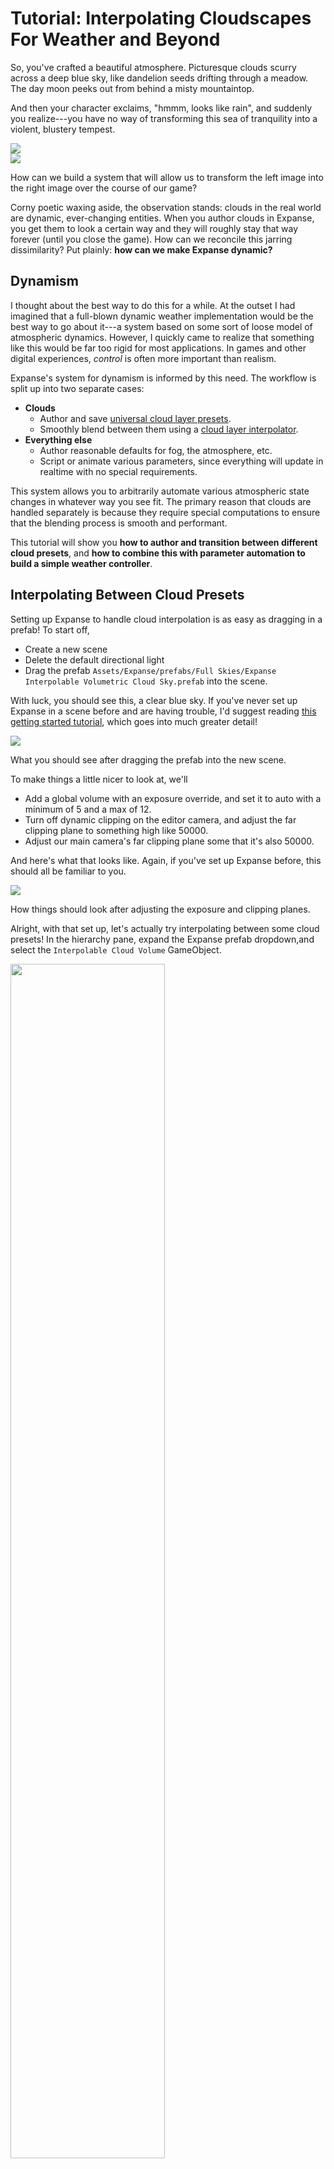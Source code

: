 # Tutorial: Interpolating Cloudscapes For Weather and Beyond

So, you've crafted a beautiful atmosphere. Picturesque clouds scurry across a deep blue sky, like dandelion seeds drifting through a meadow. The day moon peeks out from behind a misty mountaintop.

And then your character exclaims, "hmmm, looks like rain", and suddenly you realize---you have no way of transforming this sea of tranquility into a violent, blustery tempest.

<div class="img-block">
    <div class="img-row">
        <div class="img-col"><img src="img/1-4-0/beauclair.jpg"/></div>
        <div class="img-col"><img src="img/1-4-0/valley-of-mist.jpg"/></div>
    </div>
    <p>How can we build a system that will allow us to transform the left image into the right image over the course of our game?</p>
</div>

Corny poetic waxing aside, the observation stands: clouds in the real world are dynamic, ever-changing entities. When you author clouds in Expanse, you get them to look a certain way and they will roughly stay that way forever (until you close the game). How can we reconcile this jarring dissimilarity? Put plainly: **how can we make Expanse dynamic?**

## Dynamism

I thought about the best way to do this for a while. At the outset I had imagined that a full-blown dynamic weather implementation would be the best way to go about it---a system based on some sort of loose model of atmospheric dynamics. However, I quickly came to realize that something like this would be far too rigid for most applications. In games and other digital experiences, *control* is often more important than realism.

Expanse's system for dynamism is informed by this need. The workflow is split up into two separate cases:

* **Clouds**
    * Author and save [universal cloud layer presets](api/universal_clouds.md).
    * Smoothly blend between them using a [cloud layer interpolator](editor/blocks/cloud_layer_interpolator.md).
* **Everything else**
    * Author reasonable defaults for fog, the atmosphere, etc.
    * Script or animate various parameters, since everything will update in realtime with no special requirements.

This system allows you to arbitrarily automate various atmospheric state changes in whatever way you see fit. The primary reason that clouds are handled separately is because they require special computations to ensure that the blending process is smooth and performant.

This tutorial will show you **how to author and transition between different cloud presets**, and **how to combine this with parameter automation to build a simple weather controller**.

## Interpolating Between Cloud Presets

Setting up Expanse to handle cloud interpolation is as easy as dragging in a prefab! To start off,
* Create a new scene
* Delete the default directional light
* Drag the prefab `Assets/Expanse/prefabs/Full Skies/Expanse Interpolable Volumetric Cloud Sky.prefab` into the scene.

With luck, you should see this, a clear blue sky. If you've never set up Expanse in a scene before and are having trouble, I'd suggest reading [this getting started tutorial](quickstart/quickstart.md), which goes into much greater detail!

<div class="img-block">
    <div class="img-row">
        <div class="img-col"><img src="img/interpolation/drag-in.jpg"/></div>
    </div>
    <p>What you should see after dragging the prefab into the new scene.</p>
</div>

To make things a little nicer to look at, we'll
* Add a global volume with an exposure override, and set it to auto with a minimum of 5 and a max of 12.
* Turn off dynamic clipping on the editor camera, and adjust the far clipping plane to something high like 50000.
* Adjust our main camera's far clipping plane some that it's also 50000.

And here's what that looks like. Again, if you've set up Expanse before, this should all be familiar to you.

<div class="img-block">
    <div class="img-row">
        <div class="img-col"><img src="img/interpolation/adjust-postprocessing.jpg"/></div>
    </div>
    <p>How things should look after adjusting the exposure and clipping planes.</p>
</div>

Alright, with that set up, let's actually try interpolating between some cloud presets! In the hierarchy pane, expand the Expanse prefab dropdown,and select the `Interpolable Cloud Volume` GameObject.

<div class="img-block">
    <div class="img-row">
        <div class="img-col"><img style="width:70%" src="img/interpolation/select-interpolable.jpg"/></div>
    </div>
    <p>Select the interpolable cloud volume GameObject.</p>
</div>

You should now see the following UI in the inspector.

<div class="img-block">
    <div class="img-row">
        <div class="img-col"><img style="width:70%" src="img/interpolation/interp-UI.jpg"/></div>
    </div>
    <p>The interpolable cloud volume settings.</p>
</div>

This exposes all of the functionality available for interpolating between presets. Going through each of these:
* **Transition Time** is the amount of time it will take to blend from one preset to another, in seconds. It defaults to 5 seconds, but this is actually quite fast!
* **Bypass Offset** specifies whether or not to ignore the offsets specified in the cloud presets when interpolating. This will avoid the situation where clouds look like they move really fast across the sky when interpolating between far away offsets. You'll probably want this enabled.
* **Progress/Current Preset/Target Preset** are all just progress indicators. You'll see these update as you cycle between different cloud presets.
* **Load Preset** is the button you click to load a new cloud preset and start interpolating towards it!

So, let's give it a go! More specifically:
* Click the **Load Preset** button. A file selection menu should appear.
* Select the preset `Assets/Expanse/blocks/presets/procedural cloud volume/Stratus/Minerva Optimized.json`

The preset should load immediately! You should see the clouds rendering.

<div class="img-block">
    <div class="img-row">
        <div class="img-col"><img src="img/interpolation/minerva-loaded.jpg"/></div>
    </div>
    <p>The "Minerva Optimized" preset.</p>
</div>

Now, let's try loading a new preset. This time, since we have a preset already specified, we should see the presets smoothly blend from one to another.
* Click the **Load Preset** button again.
* Select the preset `Assets/Expanse/blocks/presets/procedural cloud volume/Stratus/Jade Optimized.json`

And... **oh no!** The presets are sort of blending, and it doesn't look too horrible, but there's definitely some weird snapping behavior going on at the start and end of the interpolation process. What's wrong?

<div class="img-block">
    <video width="100%" height="100%" class="inline-video" controls>
    <source src="img/interpolation/not-good.mp4" type="video/mp4">
    </video>
    <p>Interpolation, but with some unappealing snapping/hitching at the start and end of interpolation.</p>
</div>

## Optimizing Presets For Smooth Interpolation

The issue lies in an incompatibility between the two presets. If you've ever authored clouds with Expanse before, you'll know that it relies heavily on the tiling of noises to imbue the clouds with small-scale detail. When two presets are set up with different tile factors, Expanse does its best to try to reconcile them, but it often does not work perfectly, resulting in unpleasant "snapping" and "skipping" artifacts.

The solution is to author all of your cloud presets using the same tile factors. However, this can be a total pain, especially if you're trying to convert presets you've already authored. Luckily, Expanse provides a utility component for making 2 presets interpolation-compatible.

Add the component `Cloud Preset Mapper` to the interpolable cloud volume.

<div class="img-block">
    <div class="img-row">
        <div class="img-col"><img src="img/interpolation/add-preset-mapper.jpg"/></div>
    </div>
    <p>Add a preset mapper component to the interpolable cloud volume.</p>
</div>

You should see 3 buttons:
* **Load Source Preset**: selects the preset you'll be modifying.
* **Load Target Preset**: selects the preset that `Source Preset` will be made compatible with.
* **Map Source Onto Target**: takes the source preset, makes it compatible with the target preset, and saves out the resulting preset.

<div class="img-block">
    <div class="img-row">
        <div class="img-col"><img style="width:70%" src="img/interpolation/mapper-ui.jpg"/></div>
    </div>
    <p>The preset mapper component.</p>
</div>

For us, we'd like to make the `Jade Optimized` preset compatible with the `Minerva Optimized` preset. So we'll:
* Click **Load Source Preset** and select `Assets/Expanse/blocks/presets/procedural cloud volume/Stratus/Jade Optimized.json`
* Click **Load Target Preset** and select `Assets/Expanse/blocks/presets/procedural cloud volume/Stratus/Minerva Optimized.json`
* Click **Map Source Onto Target** and save it to wherever you choose. I'm going to use the path `Assets/Expanse Interpolation Presets/Jade Mapped Onto Minerva`.

Now, we can repeat the steps from above, but instead select `Jade Mapped Onto Minerva` as our second preset, and voila! Our interpolation is smooth as butter!

<div class="img-block">
    <video width="100%" height="100%" class="inline-video" controls>
    <source src="img/interpolation/good.mp4" type="video/mp4">
    </video>
    <p>Interpolation, this time without the snapping!</p>
</div>

> If you still see some unappealing pixel-ey looking artifacts, try watching the interpolation happen in play mode. Expanse relies on a relatively high framerate (i.e. 15+ FPS) to make the interpolation smooth. In the editor, the framerate is generally quite low unless you are moving the camera around (2-3 FPS).

## Building a Simple Weather Controller

> **As of the release of Expanse 1.5, this section of the tutorial is out of date.** For best practices on programmatically using interpolation, see the [Cloud Layer Interpolator](editor/blocks/cloud_layer_interpolator.md) documentation. This tutorial is still useful as a guide to building a weather controller, but you will need to make a few adjustments based on the new API. In particular, you will need to maintain a list of `UniversalCloudLayer` `ScriptableObjects`, instead of a list of filepaths to these objects.

So this is great! We've now gotten to see one cloud preset slowly morph into another one, and we've fixed any hitching errors by making sure that the presets' tile factors align. Naturally though, nobody is gonna be around to click a button to transition between presets when a user is interacting with your shipped digital experience. In order for this dynamism to be useful, we have to make it autonomous.

From here on out, we'll refer to an entity that makes autonomous decisions about when to switch presets as a **weather controller**. In this section, we'll build a very simple weather controller---one that lets us specify a list of presets, and every so often decides randomly to switch to one.

**As a note:** if you're unfamiliar with Unity C#, this section of the tutorial may not be all that useful for you---there will be a lot of code! However, you should be able to copy the end result into your own C# script and use it as you see fit.

### Defining The Class

The first thing we're going to do is create a C# script called `SimpleWeatherController`. I'm going to put this in my `Assets/Expanse Interpolation Presets` folder I previously created just for convenience. We'll then add an instance of this script to an empty GameObject on the top level of the hierarchy that I'm going to call `Weather Controller`.

<div class="img-block">
    <div class="img-row">
        <div class="img-col"><img src="img/interpolation/drag-controller.jpg"/></div>
    </div>
    <p>Drag our new weather controller script onto the weather controller game object we created.</p>
</div>

Now, open up the script in your favorite code editor (which is certainly Visual Studio Code). You should be confronted with the usual Unity MonoBehaviour template.

```
using System.Collections;
using System.Collections.Generic;
using UnityEngine;

public class SimpleWeatherController : MonoBehaviour
{
    // Start is called before the first frame update
    void Start()
    {
        
    }

    // Update is called once per frame
    void Update()
    {
        
    }
}
```

The first thing we'll do is declare a type representing a weather state. There are many possible parameters we could choose to control in Expanse to simulate changing weather conditions, but since we're trying to keep things simple for the scope of our tutorial, let's pick a few important ones.

```
// Class representing the state of the weather.
public class WeatherState {
    public string cloudPreset;     // File path to cloud preset
    public float fogDensity;       // How much fog there is
    public float fogHeight;        // How high the fog extends
}
```

We'll add this as a definition inside our weather controller class, making sure to add the `Serializable` attribute (from the `System` namespace, which we've also included), so that it later shows up in the UI. We've also added the `ExecuteInEditMode` attribute to our class so that it runs while we are in the editor. Now our class looks like:

```
using System;
using System.Collections;
using System.Collections.Generic;
using UnityEngine;

[ExecuteInEditMode]
public class SimpleWeatherController : MonoBehaviour
{
    // Class representing the state of the weather.
    [Serializable]
    public class WeatherState {
        public string cloudPreset;     // File path to cloud preset
        public float fogDensity;       // How much fog there is
        public float fogHeight;        // How high the fog extends
    }

    // Start is called before the first frame update
    void Start()
    {
        
    }

    // Update is called once per frame
    void Update()
    {
        
    }
}
```

We want to be able to specify multiple of these weather states, and transition between them in a random order. To do this, we'll need to maintain some user-editable array of states, and two integer indexes into that array that represent the state we're currently at and the state we're transitioning toward. We'll add the following member variables to our class:

```
// User-editable array of states.
public WeatherState[] m_states;
// State we are at, and state we are transitioning toward.
private int m_currentState;
private int m_targetState;
```

We'll also stub out the following private helper functions to make our main `Update()` function much cleaner.
```
bool readyForNextState() {
    // TODO: check if we are ready to pick a new state to transition to
    return false;
}

void transitionToNextState() {
    // TODO: choose and transition to the next weather state
}
```

We'll edit our `Update()` function to use these two new helpers, and add an early out in the case that we don't have at least 2 presets to transition between.

```
public void Update() {
    // We need to have at least 2 weather states to work.
    if (m_states.Length < 2) {
        return;
    }

    // Check if we are ready to move to the next weather state, and if we are,
    // begin transitioning toward it.
    if (readyForNextState()) {
        transitionToNextState();
    }
}
```

So now, our class looks like this:

```
using System;
using System.Collections;
using System.Collections.Generic;
using UnityEngine;

[ExecuteInEditMode]
public class SimpleWeatherController : MonoBehaviour
{
    // Class representing the state of the weather.
    [Serializable]
    public class WeatherState {
        public string cloudPreset;     // File path to cloud preset
        public float fogDensity;       // How much fog there is
        public float fogHeight;        // How high the fog extends
    }

    // User-editable array of states.
    public WeatherState[] m_states;
    // State we are at, and state we are transitioning toward.
    private int m_currentState;
    private int m_targetState;


    // Start is called before the first frame update
    void Start()
    {

    }

    // Update is called once per frame
    void Update()
    {
        // We need to have at least 2 weather states to work.
        if (m_states.Length < 2) {
            return;
        }

        // Check if we are ready to move to the next weather state, and if we are,
        // begin transitioning toward it.
        if (readyForNextState()) {
            transitionToNextState();
        }
    }

    bool readyForNextState() {
        // TODO: check if we are ready to pick a new state to transition to
        return false;
    }

    void transitionToNextState() {
        // TODO: choose and transition to the next weather state
    }
}
```

### Wiring It Up To Expanse

Ok, this is all well and good, but this very symbolic representation of a weather controller can't really do anything yet. In order to actually work, it'll need access to the relevant Expanse components.

To do this, we'll add public member variables for the fog atmosphere layer and the cloud layer interpolator. We'll also make sure we include the Expanse namespace.

```
using Expanse;

...

// Expanse components
public Expanse.CloudLayerInterpolator m_cloudInterpolator;
public Expanse.AtmosphereLayerBlock m_fog;
```

We'll then drag the relevant components into the slots, as in the following image:

<div class="img-block">
    <div class="img-row">
        <div class="img-col"><img src="img/interpolation/drag-components.jpg"/></div>
    </div>
    <p>Drag the fog and cloud layer interpolator objects into the slots in our weather controller component.</p>
</div>

Now, let's fill out the start function. It will be very simple, we'll just set both of our initial state indices to `-1` to signify that no states have been chosen yet.

```
void Start()
{
    m_currentState = -1;
    m_targetState = -1;
}
```

We can now fill out our `readyForNextState()` function. We're going to piggy-back here on the interpolation capabilities and the `IsInterpolating()` function exposed by the `CloudLayerInterpolator`.

```
bool readyForNextState() {
    // Check if we are ready to pick a new state to transition to. This happens when:
    //  - The cloud interpolator has finished (i.e., is no longer) interpolating
    //  - We just initialized the weather controller and have no state
    return (!m_cloudInterpolator.IsInterpolating() || m_currentState == -1 || m_targetState == -1);
}
```

Finally, we can fill out the `transitionToNextState()` function, the more complicated one. The first thing we'll need to do is check if we need to first load an initial state (in the event that the weather controller was uninitialized). We'll also add a random number generator to our class to use when choosing the next state.

```
// Random generator for selecting new states
private System.Random m_rnd = new System.Random();

...

void transitionToNextState() {
    // Check if we were just initialized and need to load an initial state.
    if (m_currentState == -1) {
        m_currentState = m_rnd.Next(0, m_states.Length);
        m_cloudInterpolator.LoadPreset(m_states[m_currentState].cloudPreset);
    }
}
```

No matter what, we'll also need to pick a new target state. Use the same procedure, but make sure we exclude the current state from our available choices.

```
void transitionToNextState() {
    // Check if we were just initialized and need to load an initial state.
    if (m_targetState == -1) {
        m_targetState = m_rnd.Next(0, m_states.Length);
        m_cloudInterpolator.LoadPreset(m_states[m_targetState].cloudPreset);
    }

    // Pick a new state to transition to that's not the same as the current state.
    // NOTE: it's possible but extremely unlikely that this will time out. You
    // may want to implement a more robust method of avoiding duplicates for your
    // own purposes.
    m_currentState = m_targetState;
    m_targetState = m_rnd.Next(0, m_states.Length);
    while (m_targetState == m_currentState) {
        m_targetState = m_rnd.Next(0, m_states.Length);
    }
    m_cloudInterpolator.LoadPreset(m_states[m_targetState].cloudPreset);
}
```

Finally, we have to make sure that we update our fog layer to blend the fog parameters specified in states. This is as easy as tacking a simple interpolation calls onto the end of the `Update()` function.

```
// Update is called once per frame
void Update()
{
    
    ...

    // Interpolate and set the fog parameters based on the cloud interpolator's interpolation amount.
    m_fog.m_density = Mathf.Lerp(m_states[m_currentState].fogDensity, m_states[m_targetState].fogDensity, m_cloudInterpolator.m_interpolationAmount);
    m_fog.m_thickness = Mathf.Lerp(m_states[m_currentState].fogHeight, m_states[m_targetState].fogHeight, m_cloudInterpolator.m_interpolationAmount);
}
```

And there you have it! Here's our final class:
```
using System;
using System.Collections;
using System.Collections.Generic;
using UnityEngine;
using Expanse;

[ExecuteInEditMode]
public class SimpleWeatherController : MonoBehaviour
{
    // Expanse components
    public Expanse.CloudLayerInterpolator m_cloudInterpolator;
    public Expanse.AtmosphereLayerBlock m_fog;

    // Class representing the state of the weather.
    [Serializable]
    public class WeatherState {
        public string cloudPreset;     // File path to cloud preset
        public float fogDensity;       // How much fog there is
        public float fogHeight;        // How high the fog extends
    }

    // User-editable array of states.
    public WeatherState[] m_states;
    // State we are at, and state we are transitioning toward.
    private int m_currentState;
    private int m_targetState;

    // Random generator for selecting new states
    private System.Random m_rnd = new System.Random();


    // Start is called before the first frame update
    void Start()
    {
        m_currentState = -1;
        m_targetState = -1;
    }

    // Update is called once per frame
    void Update()
    {
        // We need to have at least 2 weather states to work.
        if (m_states.Length < 2) {
            return;
        }

        // Check if we are ready to move to the next weather state, and if we are,
        // begin transitioning toward it.
        if (readyForNextState()) {
            transitionToNextState();
        }

        // Interpolate and set the fog parameters based on the cloud interpolator's interpolation amount.
        m_fog.m_density = Mathf.Lerp(m_states[m_currentState].fogDensity, m_states[m_targetState].fogDensity, m_cloudInterpolator.m_interpolationAmount);
        m_fog.m_thickness = Mathf.Lerp(m_states[m_currentState].fogHeight, m_states[m_targetState].fogHeight, m_cloudInterpolator.m_interpolationAmount);
    }

    bool readyForNextState() {
        // Check if we are ready to pick a new state to transition to. This happens when:
        //  - The cloud interpolator has finished (i.e., is no longer) interpolating
        //  - We just initialized the weather controller and have no state
        return (!m_cloudInterpolator.IsInterpolating() || m_currentState == -1 || m_targetState == -1);
    }

    void transitionToNextState() {
        // Check if we were just initialized and need to load an initial state.
        if (m_targetState == -1) {
            m_targetState = m_rnd.Next(0, m_states.Length);
            m_cloudInterpolator.LoadPreset(m_states[m_targetState].cloudPreset);
        }

        // Pick a new state to transition to that's not the same as the current state.
        // NOTE: it's possible but extremely unlikely that this will time out. You
        // may want to implement a more robust method of avoiding duplicates for your
        // own purposes.
        m_currentState = m_targetState;
        m_targetState = m_rnd.Next(0, m_states.Length);
        while (m_targetState == m_currentState) {
            m_targetState = m_rnd.Next(0, m_states.Length);
        }
        m_cloudInterpolator.LoadPreset(m_states[m_targetState].cloudPreset);
    }
}
```

### Using the Weather Controller

Ok, so we've written this thing---now it's time to test it out. The first thing to do is populate the array with some valid weather states. This is as easy as adding new entries to the UI in the component menu.

> You'll probably see some "empty path name is not legal" warnings print out while you're doing this, since we didn't check if paths were valid in our update loop.

<div class="img-block">
    <div class="img-row">
        <div class="img-col"><img style="width:70%" src="img/interpolation/new-entries.jpg"/></div>
    </div>
    <p>We can easily add new weather presets by increasing the size field and editing the entries in the component editor.</p>
</div>

And now, if we enter play mode, we get beautiful (very, very fast, since the interpolator's still set at 5 seconds) weather transitions!

<div class="img-block">
    <video width="100%" height="100%" class="inline-video" controls>
    <source src="img/interpolation/weather.mp4" type="video/mp4">
    </video>
    <p>Random weather presets!</p>
</div>

## Final Thoughts

Well, hopefully you now have a good sense for how to create a dynamic sky with Expanse! If you're looking for any more fun projects, here are a few ideas for how to augment your weather controller, all possible to build easily on top of the current dynamic system:

* Restrict the other states that a particular weather state can transition to. This would allow you to make weather transitions less random and more semantically meaningful (i.e., a "rainy" state should not be able to go a "sunny" state directly---it should have to go through a "cloudy" state).
* Add scripted weather events---aka, allow outside sources to override the weather state.
* Make volume collision notifications trigger changes in weather states. Something like "if the player enters this forest, make it really foggy".
* Use custom coverage maps to further improve the realism of the weather presets---for instance, making clouds gather around a mountaintop.
* Allow presets to trigger VFX like snow and rain.

Also, as a final note, this work has been coming down the pipe for some time now, and I want to thank Discord user Morpheus101 (Erik) for pioneering a lot of the ideas that led to this strategy being realized in his weather controller for Expanse.
